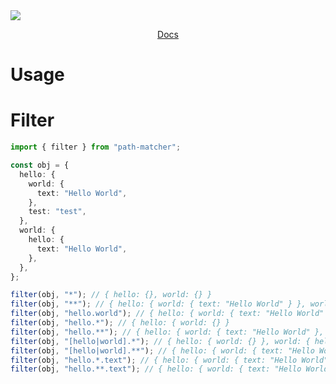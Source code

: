 <img src="https://github.com/muijf/path-matcher/blob/main/.github/banner.png?raw=true">

<p align="center">
  <a href="https://docs.muijf.com/path-matcher">Docs</a>
</p>

# Usage

# Filter

```ts
import { filter } from "path-matcher";

const obj = {
  hello: {
    world: {
      text: "Hello World",
    },
    test: "test",
  },
  world: {
    hello: {
      text: "Hello World",
    },
  },
};

filter(obj, "*"); // { hello: {}, world: {} }
filter(obj, "**"); // { hello: { world: { text: "Hello World" } }, world: { hello: { text: "Hello World" } } }
filter(obj, "hello.world"); // { hello: { world: { text: "Hello World" } } }
filter(obj, "hello.*"); // { hello: { world: {} }
filter(obj, "hello.**"); // { hello: { world: { text: "Hello World" }, test: "test" } }
filter(obj, "[hello|world].*"); // { hello: { world: {} }, world: { hello: {} } }
filter(obj, "[hello|world].**"); // { hello: { world: { text: "Hello World" } }, world: { hello: { text: "Hello World" } } }
filter(obj, "hello.*.text"); // { hello: { world: { text: "Hello World" } } }
filter(obj, "hello.**.text"); // { hello: { world: { text: "Hello World" } } }
```
